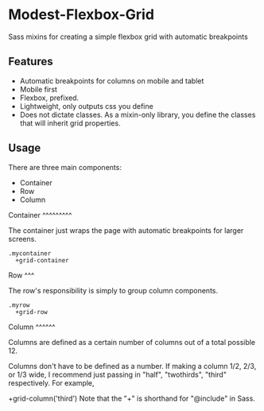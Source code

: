 Modest-Flexbox-Grid
===================

Sass mixins for creating a simple flexbox grid with automatic breakpoints

Features
--------

- Automatic breakpoints for columns on mobile and tablet
- Mobile first
- Flexbox, prefixed.
- Lightweight, only outputs css you define
- Does not dictate classes. As a mixin-only library, you define the classes that will inherit grid properties.

Usage
-----

There are three main components:

- Container
- Row
- Column

Container
^^^^^^^^^

The container just wraps the page with automatic breakpoints for larger screens.

    .mycontainer
      +grid-container

Row
^^^

The row's responsibility is simply to group column components.

    .myrow
      +grid-row

Column
^^^^^^

Columns are defined as a certain number of columns out of a total possible 12.

Columns don't have to be defined as a number. If making a column 1/2, 2/3, or 1/3 wide, I recommend just passing in "half", "twothirds", "third" respectively. For example,

+grid-column('third')
Note that the "+" is shorthand for "@include" in Sass.

